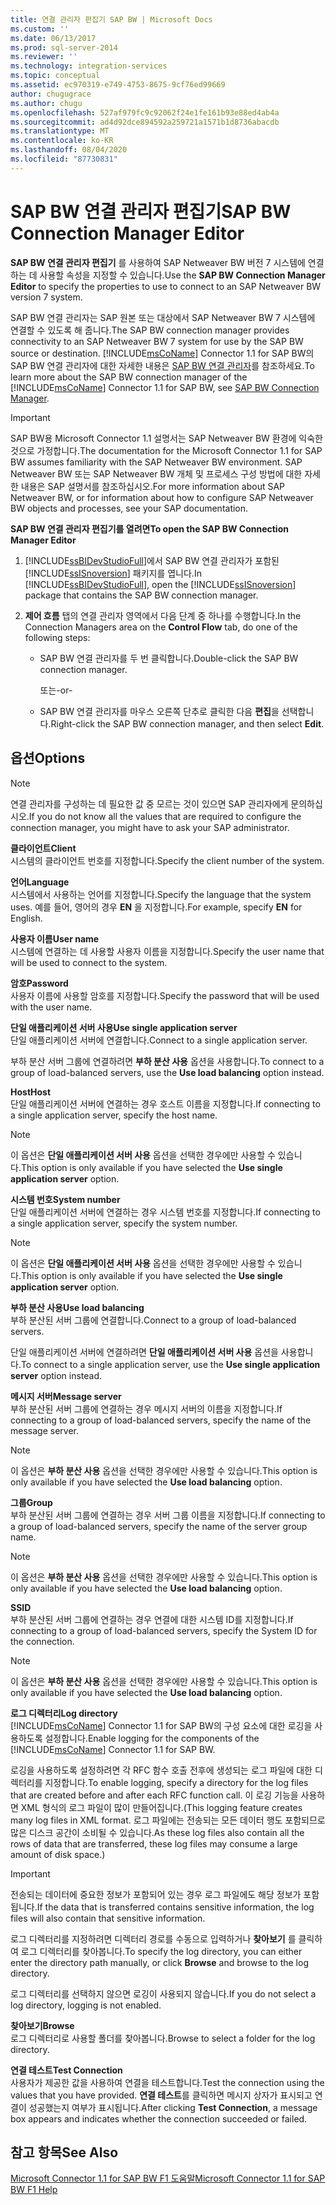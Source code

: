 ```yaml
---
title: 연결 관리자 편집기 SAP BW | Microsoft Docs
ms.custom: ''
ms.date: 06/13/2017
ms.prod: sql-server-2014
ms.reviewer: ''
ms.technology: integration-services
ms.topic: conceptual
ms.assetid: ec970319-e749-4753-8675-9cf76ed99669
author: chugugrace
ms.author: chugu
ms.openlocfilehash: 527af979fc9c92062f24e1fe161b93e88ed4ab4a
ms.sourcegitcommit: ad4d92dce894592a259721a1571b1d8736abacdb
ms.translationtype: MT
ms.contentlocale: ko-KR
ms.lasthandoff: 08/04/2020
ms.locfileid: "87730831"
---
```

# <a name="sap-bw-connection-manager-editor"></a><span data-ttu-id="a3ef2-102">SAP BW 연결 관리자 편집기</span><span class="sxs-lookup"><span data-stu-id="a3ef2-102">SAP BW Connection Manager Editor</span></span>
  <span data-ttu-id="a3ef2-103">**SAP BW 연결 관리자 편집기** 를 사용하여 SAP Netweaver BW 버전 7 시스템에 연결하는 데 사용할 속성을 지정할 수 있습니다.</span><span class="sxs-lookup"><span data-stu-id="a3ef2-103">Use the **SAP BW Connection Manager Editor** to specify the properties to use to connect to an SAP Netweaver BW version 7 system.</span></span>  
  
 <span data-ttu-id="a3ef2-104">SAP BW 연결 관리자는 SAP 원본 또는 대상에서 SAP Netweaver BW 7 시스템에 연결할 수 있도록 해 줍니다.</span><span class="sxs-lookup"><span data-stu-id="a3ef2-104">The SAP BW connection manager provides connectivity to an SAP Netweaver BW 7 system for use by the SAP BW source or destination.</span></span> <span data-ttu-id="a3ef2-105">[!INCLUDE[msCoName](../includes/msconame-md.md)] Connector 1.1 for SAP BW의 SAP BW 연결 관리자에 대한 자세한 내용은 [SAP BW 연결 관리자](connection-manager/sap-bw-connection-manager.md)를 참조하세요.</span><span class="sxs-lookup"><span data-stu-id="a3ef2-105">To learn more about the SAP BW connection manager of the [!INCLUDE[msCoName](../includes/msconame-md.md)] Connector 1.1 for SAP BW, see [SAP BW Connection Manager](connection-manager/sap-bw-connection-manager.md).</span></span>  
  
> [!IMPORTANT]  
>  <span data-ttu-id="a3ef2-106">SAP BW용 Microsoft Connector 1.1 설명서는 SAP Netweaver BW 환경에 익숙한 것으로 가정합니다.</span><span class="sxs-lookup"><span data-stu-id="a3ef2-106">The documentation for the Microsoft Connector 1.1 for SAP BW assumes familiarity with the SAP Netweaver BW environment.</span></span> <span data-ttu-id="a3ef2-107">SAP Netweaver BW 또는 SAP Netweaver BW 개체 및 프로세스 구성 방법에 대한 자세한 내용은 SAP 설명서를 참조하십시오.</span><span class="sxs-lookup"><span data-stu-id="a3ef2-107">For more information about SAP Netweaver BW, or for information about how to configure SAP Netweaver BW objects and processes, see your SAP documentation.</span></span>  
  
 <span data-ttu-id="a3ef2-108">**SAP BW 연결 관리자 편집기를 열려면**</span><span class="sxs-lookup"><span data-stu-id="a3ef2-108">**To open the SAP BW Connection Manager Editor**</span></span>  
  
1.  <span data-ttu-id="a3ef2-109">[!INCLUDE[ssBIDevStudioFull](../includes/ssbidevstudiofull-md.md)]에서 SAP BW 연결 관리자가 포함된 [!INCLUDE[ssISnoversion](../includes/ssisnoversion-md.md)] 패키지를 엽니다.</span><span class="sxs-lookup"><span data-stu-id="a3ef2-109">In [!INCLUDE[ssBIDevStudioFull](../includes/ssbidevstudiofull-md.md)], open the [!INCLUDE[ssISnoversion](../includes/ssisnoversion-md.md)] package that contains the SAP BW connection manager.</span></span>  
  
2.  <span data-ttu-id="a3ef2-110">**제어 흐름** 탭의 연결 관리자 영역에서 다음 단계 중 하나를 수행합니다.</span><span class="sxs-lookup"><span data-stu-id="a3ef2-110">In the Connection Managers area on the **Control Flow** tab, do one of the following steps:</span></span>  
  
    -   <span data-ttu-id="a3ef2-111">SAP BW 연결 관리자를 두 번 클릭합니다.</span><span class="sxs-lookup"><span data-stu-id="a3ef2-111">Double-click the SAP BW connection manager.</span></span>  
  
         <span data-ttu-id="a3ef2-112">또는</span><span class="sxs-lookup"><span data-stu-id="a3ef2-112">-or-</span></span>  
  
    -   <span data-ttu-id="a3ef2-113">SAP BW 연결 관리자를 마우스 오른쪽 단추로 클릭한 다음 **편집**을 선택합니다.</span><span class="sxs-lookup"><span data-stu-id="a3ef2-113">Right-click the SAP BW connection manager, and then select **Edit**.</span></span>  
  
## <a name="options"></a><span data-ttu-id="a3ef2-114">옵션</span><span class="sxs-lookup"><span data-stu-id="a3ef2-114">Options</span></span>  
  
> [!NOTE]  
>  <span data-ttu-id="a3ef2-115">연결 관리자를 구성하는 데 필요한 값 중 모르는 것이 있으면 SAP 관리자에게 문의하십시오.</span><span class="sxs-lookup"><span data-stu-id="a3ef2-115">If you do not know all the values that are required to configure the connection manager, you might have to ask your SAP administrator.</span></span>  
  
 <span data-ttu-id="a3ef2-116">**클라이언트**</span><span class="sxs-lookup"><span data-stu-id="a3ef2-116">**Client**</span></span>  
 <span data-ttu-id="a3ef2-117">시스템의 클라이언트 번호를 지정합니다.</span><span class="sxs-lookup"><span data-stu-id="a3ef2-117">Specify the client number of the system.</span></span>  
  
 <span data-ttu-id="a3ef2-118">**언어**</span><span class="sxs-lookup"><span data-stu-id="a3ef2-118">**Language**</span></span>  
 <span data-ttu-id="a3ef2-119">시스템에서 사용하는 언어를 지정합니다.</span><span class="sxs-lookup"><span data-stu-id="a3ef2-119">Specify the language that the system uses.</span></span> <span data-ttu-id="a3ef2-120">예를 들어, 영어의 경우 **EN** 을 지정합니다.</span><span class="sxs-lookup"><span data-stu-id="a3ef2-120">For example, specify **EN** for English.</span></span>  
  
 <span data-ttu-id="a3ef2-121">**사용자 이름**</span><span class="sxs-lookup"><span data-stu-id="a3ef2-121">**User name**</span></span>  
 <span data-ttu-id="a3ef2-122">시스템에 연결하는 데 사용할 사용자 이름을 지정합니다.</span><span class="sxs-lookup"><span data-stu-id="a3ef2-122">Specify the user name that will be used to connect to the system.</span></span>  
  
 <span data-ttu-id="a3ef2-123">**암호**</span><span class="sxs-lookup"><span data-stu-id="a3ef2-123">**Password**</span></span>  
 <span data-ttu-id="a3ef2-124">사용자 이름에 사용할 암호를 지정합니다.</span><span class="sxs-lookup"><span data-stu-id="a3ef2-124">Specify the password that will be used with the user name.</span></span>  
  
 <span data-ttu-id="a3ef2-125">**단일 애플리케이션 서버 사용**</span><span class="sxs-lookup"><span data-stu-id="a3ef2-125">**Use single application server**</span></span>  
 <span data-ttu-id="a3ef2-126">단일 애플리케이션 서버에 연결합니다.</span><span class="sxs-lookup"><span data-stu-id="a3ef2-126">Connect to a single application server.</span></span>  
  
 <span data-ttu-id="a3ef2-127">부하 분산 서버 그룹에 연결하려면 **부하 분산 사용** 옵션을 사용합니다.</span><span class="sxs-lookup"><span data-stu-id="a3ef2-127">To connect to a group of load-balanced servers, use the **Use load balancing** option instead.</span></span>  
  
 <span data-ttu-id="a3ef2-128">**Host**</span><span class="sxs-lookup"><span data-stu-id="a3ef2-128">**Host**</span></span>  
 <span data-ttu-id="a3ef2-129">단일 애플리케이션 서버에 연결하는 경우 호스트 이름을 지정합니다.</span><span class="sxs-lookup"><span data-stu-id="a3ef2-129">If connecting to a single application server, specify the host name.</span></span>  
  
> [!NOTE]  
>  <span data-ttu-id="a3ef2-130">이 옵션은 **단일 애플리케이션 서버 사용** 옵션을 선택한 경우에만 사용할 수 있습니다.</span><span class="sxs-lookup"><span data-stu-id="a3ef2-130">This option is only available if you have selected the **Use single application server** option.</span></span>  
  
 <span data-ttu-id="a3ef2-131">**시스템 번호**</span><span class="sxs-lookup"><span data-stu-id="a3ef2-131">**System number**</span></span>  
 <span data-ttu-id="a3ef2-132">단일 애플리케이션 서버에 연결하는 경우 시스템 번호를 지정합니다.</span><span class="sxs-lookup"><span data-stu-id="a3ef2-132">If connecting to a single application server, specify the system number.</span></span>  
  
> [!NOTE]  
>  <span data-ttu-id="a3ef2-133">이 옵션은 **단일 애플리케이션 서버 사용** 옵션을 선택한 경우에만 사용할 수 있습니다.</span><span class="sxs-lookup"><span data-stu-id="a3ef2-133">This option is only available if you have selected the **Use single application server** option.</span></span>  
  
 <span data-ttu-id="a3ef2-134">**부하 분산 사용**</span><span class="sxs-lookup"><span data-stu-id="a3ef2-134">**Use load balancing**</span></span>  
 <span data-ttu-id="a3ef2-135">부하 분산된 서버 그룹에 연결합니다.</span><span class="sxs-lookup"><span data-stu-id="a3ef2-135">Connect to a group of load-balanced servers.</span></span>  
  
 <span data-ttu-id="a3ef2-136">단일 애플리케이션 서버에 연결하려면 **단일 애플리케이션 서버 사용** 옵션을 사용합니다.</span><span class="sxs-lookup"><span data-stu-id="a3ef2-136">To connect to a single application server, use the **Use single application server** option instead.</span></span>  
  
 <span data-ttu-id="a3ef2-137">**메시지 서버**</span><span class="sxs-lookup"><span data-stu-id="a3ef2-137">**Message server**</span></span>  
 <span data-ttu-id="a3ef2-138">부하 분산된 서버 그룹에 연결하는 경우 메시지 서버의 이름을 지정합니다.</span><span class="sxs-lookup"><span data-stu-id="a3ef2-138">If connecting to a group of load-balanced servers, specify the name of the message server.</span></span>  
  
> [!NOTE]  
>  <span data-ttu-id="a3ef2-139">이 옵션은 **부하 분산 사용** 옵션을 선택한 경우에만 사용할 수 있습니다.</span><span class="sxs-lookup"><span data-stu-id="a3ef2-139">This option is only available if you have selected the **Use load balancing** option.</span></span>  
  
 <span data-ttu-id="a3ef2-140">**그룹**</span><span class="sxs-lookup"><span data-stu-id="a3ef2-140">**Group**</span></span>  
 <span data-ttu-id="a3ef2-141">부하 분산된 서버 그룹에 연결하는 경우 서버 그룹 이름을 지정합니다.</span><span class="sxs-lookup"><span data-stu-id="a3ef2-141">If connecting to a group of load-balanced servers, specify the name of the server group name.</span></span>  
  
> [!NOTE]  
>  <span data-ttu-id="a3ef2-142">이 옵션은 **부하 분산 사용** 옵션을 선택한 경우에만 사용할 수 있습니다.</span><span class="sxs-lookup"><span data-stu-id="a3ef2-142">This option is only available if you have selected the **Use load balancing** option.</span></span>  
  
 <span data-ttu-id="a3ef2-143">**S**</span><span class="sxs-lookup"><span data-stu-id="a3ef2-143">**SID**</span></span>  
 <span data-ttu-id="a3ef2-144">부하 분산된 서버 그룹에 연결하는 경우 연결에 대한 시스템 ID를 지정합니다.</span><span class="sxs-lookup"><span data-stu-id="a3ef2-144">If connecting to a group of load-balanced servers, specify the System ID for the connection.</span></span>  
  
> [!NOTE]  
>  <span data-ttu-id="a3ef2-145">이 옵션은 **부하 분산 사용** 옵션을 선택한 경우에만 사용할 수 있습니다.</span><span class="sxs-lookup"><span data-stu-id="a3ef2-145">This option is only available if you have selected the **Use load balancing** option.</span></span>  
  
 <span data-ttu-id="a3ef2-146">**로그 디렉터리**</span><span class="sxs-lookup"><span data-stu-id="a3ef2-146">**Log directory**</span></span>  
 <span data-ttu-id="a3ef2-147">[!INCLUDE[msCoName](../includes/msconame-md.md)] Connector 1.1 for SAP BW의 구성 요소에 대한 로깅을 사용하도록 설정합니다.</span><span class="sxs-lookup"><span data-stu-id="a3ef2-147">Enable logging for the components of the [!INCLUDE[msCoName](../includes/msconame-md.md)] Connector 1.1 for SAP BW.</span></span>  
  
 <span data-ttu-id="a3ef2-148">로깅을 사용하도록 설정하려면 각 RFC 함수 호출 전후에 생성되는 로그 파일에 대한 디렉터리를 지정합니다.</span><span class="sxs-lookup"><span data-stu-id="a3ef2-148">To enable logging, specify a directory for the log files that are created before and after each RFC function call.</span></span> <span data-ttu-id="a3ef2-149">이 로깅 기능을 사용하면 XML 형식의 로그 파일이 많이 만들어집니다.</span><span class="sxs-lookup"><span data-stu-id="a3ef2-149">(This logging feature creates many log files in XML format.</span></span> <span data-ttu-id="a3ef2-150">로그 파일에는 전송되는 모든 데이터 행도 포함되므로 많은 디스크 공간이 소비될 수 있습니다.</span><span class="sxs-lookup"><span data-stu-id="a3ef2-150">As these log files also contain all the rows of data that are transferred, these log files may consume a large amount of disk space.)</span></span>  
  
> [!IMPORTANT]  
>  <span data-ttu-id="a3ef2-151">전송되는 데이터에 중요한 정보가 포함되어 있는 경우 로그 파일에도 해당 정보가 포함됩니다.</span><span class="sxs-lookup"><span data-stu-id="a3ef2-151">If the data that is transferred contains sensitive information, the log files will also contain that sensitive information.</span></span>  
  
 <span data-ttu-id="a3ef2-152">로그 디렉터리를 지정하려면 디렉터리 경로를 수동으로 입력하거나 **찾아보기** 를 클릭하여 로그 디렉터리를 찾아봅니다.</span><span class="sxs-lookup"><span data-stu-id="a3ef2-152">To specify the log directory, you can either enter the directory path manually, or click **Browse** and browse to the log directory.</span></span>  
  
 <span data-ttu-id="a3ef2-153">로그 디렉터리를 선택하지 않으면 로깅이 사용되지 않습니다.</span><span class="sxs-lookup"><span data-stu-id="a3ef2-153">If you do not select a log directory, logging is not enabled.</span></span>  
  
 <span data-ttu-id="a3ef2-154">**찾아보기**</span><span class="sxs-lookup"><span data-stu-id="a3ef2-154">**Browse**</span></span>  
 <span data-ttu-id="a3ef2-155">로그 디렉터리로 사용할 폴더를 찾아봅니다.</span><span class="sxs-lookup"><span data-stu-id="a3ef2-155">Browse to select a folder for the log directory.</span></span>  
  
 <span data-ttu-id="a3ef2-156">**연결 테스트**</span><span class="sxs-lookup"><span data-stu-id="a3ef2-156">**Test Connection**</span></span>  
 <span data-ttu-id="a3ef2-157">사용자가 제공한 값을 사용하여 연결을 테스트합니다.</span><span class="sxs-lookup"><span data-stu-id="a3ef2-157">Test the connection using the values that you have provided.</span></span> <span data-ttu-id="a3ef2-158">**연결 테스트**를 클릭하면 메시지 상자가 표시되고 연결이 성공했는지 여부가 표시됩니다.</span><span class="sxs-lookup"><span data-stu-id="a3ef2-158">After clicking **Test Connection**, a message box appears and indicates whether the connection succeeded or failed.</span></span>  
  
## <a name="see-also"></a><span data-ttu-id="a3ef2-159">참고 항목</span><span class="sxs-lookup"><span data-stu-id="a3ef2-159">See Also</span></span>  
 [<span data-ttu-id="a3ef2-160">Microsoft Connector 1.1 for SAP BW F1 도움말</span><span class="sxs-lookup"><span data-stu-id="a3ef2-160">Microsoft Connector 1.1 for SAP BW F1 Help</span></span>](microsoft-connector-for-sap-bw-f1-help.md)  
  
  
